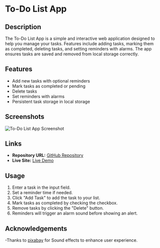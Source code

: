 # To-Do List App

## Description

The To-Do List App is a simple and interactive web application designed to help you manage your tasks. Features include adding tasks, marking them as completed, deleting tasks, and setting reminders with alarms. The app ensures tasks are saved and removed from local storage correctly.

## Features

- Add new tasks with optional reminders
- Mark tasks as completed or pending
- Delete tasks
- Set reminders with alarms
- Persistent task storage in local storage

## Screenshots

![To-Do List App Screenshot](screenshot.png) <!-- Replace with actual screenshot path -->

## Links

- **Repository URL:** [GitHub Repository](https://github.com/ezekiel673/To_do_lists) <!-- Replace with your repository URL -->
- **Live Site:** [Live Demo](https://ezekiel673.github.io/To_do_lists/) <!-- Replace with your live site URL -->

## Usage

1. Enter a task in the input field.
2. Set a reminder time if needed.
3. Click "Add Task" to add the task to your list.
4. Mark tasks as completed by checking the checkbox.
5. Remove tasks by clicking the "Delete" button.
6. Reminders will trigger an alarm sound before showing an alert.

## Acknowledgements

-Thanks to [pixabay](https://pixabay.com/sound-effects) for Sound effects to enhance user experience.


